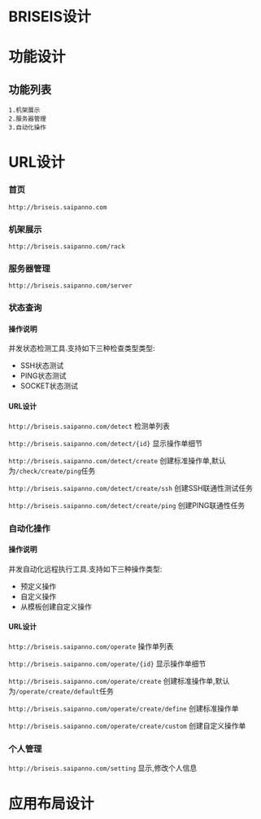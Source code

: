 BRISEIS设计
===

# 功能设计

## 功能列表

    1.机架展示
    2.服务器管理
    3.自动化操作
        
# URL设计

### 首页

`http://briseis.saipanno.com`

### 机架展示

`http://briseis.saipanno.com/rack`

### 服务器管理

`http://briseis.saipanno.com/server`

### 状态查询

#### 操作说明

并发状态检测工具.支持如下三种检查类型类型:

* SSH状态测试
* PING状态测试
* SOCKET状态测试

#### URL设计

`http://briseis.saipanno.com/detect`         检测单列表

`http://briseis.saipanno.com/detect/{id}`    显示操作单细节

`http://briseis.saipanno.com/detect/create`  创建标准操作单,默认为`/check/create/ping`任务

`http://briseis.saipanno.com/detect/create/ssh`  创建SSH联通性测试任务

`http://briseis.saipanno.com/detect/create/ping`    创建PING联通性任务

### 自动化操作

#### 操作说明

并发自动化远程执行工具.支持如下三种操作类型:

* 预定义操作
* 自定义操作
* 从模板创建自定义操作

#### URL设计

`http://briseis.saipanno.com/operate` 操作单列表

`http://briseis.saipanno.com/operate/{id}` 显示操作单细节

`http://briseis.saipanno.com/operate/create` 创建标准操作单,默认为`/operate/create/default`任务

`http://briseis.saipanno.com/operate/create/define`   创建标准操作单

`http://briseis.saipanno.com/operate/create/custom`   创建自定义操作单


### 个人管理

`http://briseis.saipanno.com/setting` 显示,修改个人信息


# 应用布局设计